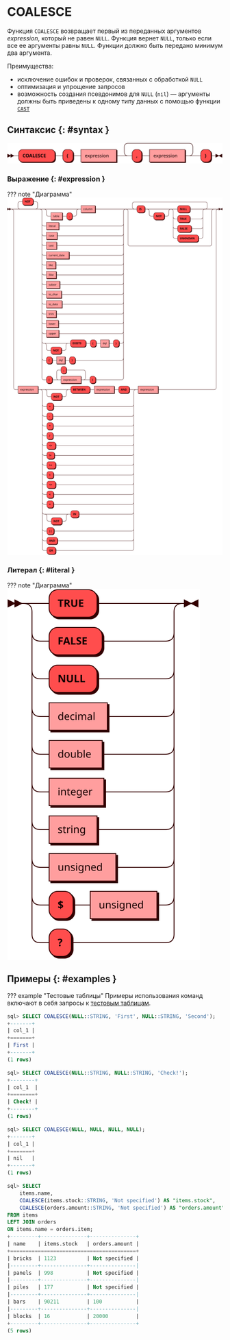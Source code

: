 # COALESCE

Функция `COALESCE` возвращает первый из переданных аргументов *expression*,
который не равен `NULL`. Функция вернет `NULL`, только если все ее
аргументы равны `NULL`. Функции должно быть передано минимум два
аргумента.

Преимущества:

* исключение ошибок и проверок, связанных с обработкой `NULL`
* оптимизация и упрощение запросов
* возможность создания псевдонимов для `NULL` (`nil`) — аргументы должны
  быть приведены к одному типу данных с помощью функции [`CAST`]

[`CAST`]: cast.md

## Синтаксис {: #syntax }

![COALESCE](../../images/ebnf/coalesce.svg)

### Выражение {: #expression }

??? note "Диаграмма"
    ![Expression](../../images/ebnf/expression.svg)

### Литерал {: #literal }

??? note "Диаграмма"
    ![Literal](../../images/ebnf/literal.svg)

## Примеры {: #examples }

??? example "Тестовые таблицы"
    Примеры использования команд включают в себя запросы к [тестовым
    таблицам](../legend.md).


```sql title="Функция COALESCE возвращает первый непустой результат"
sql> SELECT COALESCE(NULL::STRING, 'First', NULL::STRING, 'Second');
+-------+
| col_1 |
+=======+
| First |
+-------+
(1 rows)
```

```sql title="Функция COALESCE возвращает единственный непустой результат"
sql> SELECT COALESCE(NULL::STRING, NULL::STRING, 'Check!');
+--------+
| col_1  |
+========+
| Check! |
+--------+
(1 rows)
```

```sql title="Функция COALESCE возвращает <code>NULL</code>"
sql> SELECT COALESCE(NULL, NULL, NULL, NULL);
+-------+
| col_1 |
+=======+
| nil   |
+-------+
(1 rows)
```

```sql title="Внешнее левое соединение — см. <a href='../join/#join_examples'>Использование JOIN</a>"
sql> SELECT
    items.name,
    COALESCE(items.stock::STRING, 'Not specified') AS "items.stock",
    COALESCE(orders.amount::STRING, 'Not specified') AS "orders.amount"
FROM items
LEFT JOIN orders
ON items.name = orders.item;
+---------+---------------+---------------+
| name    | items.stock   | orders.amount |
+=========================================+
| bricks  | 1123          | Not specified |
|---------+---------------+---------------|
| panels  | 998           | Not specified |
|---------+---------------+---------------|
| piles   | 177           | Not specified |
|---------+---------------+---------------|
| bars    | 90211         | 100           |
|---------+---------------+---------------|
| blocks  | 16            | 20000         |
+---------+---------------+---------------+
(5 rows)
```
